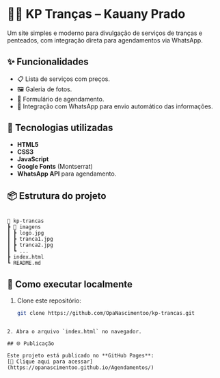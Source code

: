 
# 💇‍♀️ KP Tranças – Kauany Prado

Um site simples e moderno para divulgação de serviços de tranças e penteados, com integração direta para agendamentos via WhatsApp.

## ✨ Funcionalidades
- 📋 Lista de serviços com preços.
- 🖼️ Galeria de fotos.
- 📅 Formulário de agendamento.
- 📲 Integração com WhatsApp para envio automático das informações.

## 🚀 Tecnologias utilizadas
- **HTML5**
- **CSS3**
- **JavaScript**
- **Google Fonts** (Montserrat)
- **WhatsApp API** para agendamento.

## 📦 Estrutura do projeto
```

📂 kp-trancas
┣ 📂 imagens
┃ ┣ logo.jpg
┃ ┣ tranca1.jpg
┃ ┣ tranca2.jpg
┃ ┗ ...
┣ index.html
┗ README.md

````

## 🔧 Como executar localmente
1. Clone este repositório:
   ```bash
   git clone https://github.com/OpaNascimentoo/kp-trancas.git
````

2. Abra o arquivo `index.html` no navegador.

## 🌐 Publicação

Este projeto está publicado no **GitHub Pages**:
[🔗 Clique aqui para acessar](https://opanascimentoo.github.io/Agendamentos/)




